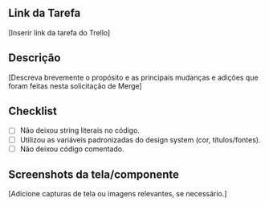 ## Link da Tarefa

[Inserir link da tarefa do Trello]

## Descrição

[Descreva brevemente o propósito e as principais mudanças e adições que foram feitas nesta solicitação de Merge]

## Checklist

- [ ] Não deixou string literais no código.
- [ ] Utilizou as variáveis padronizadas do design system (cor, títulos/fontes).
- [ ] Não deixou código comentado.

## Screenshots da tela/componente

[Adicione capturas de tela ou imagens relevantes, se necessário.]
